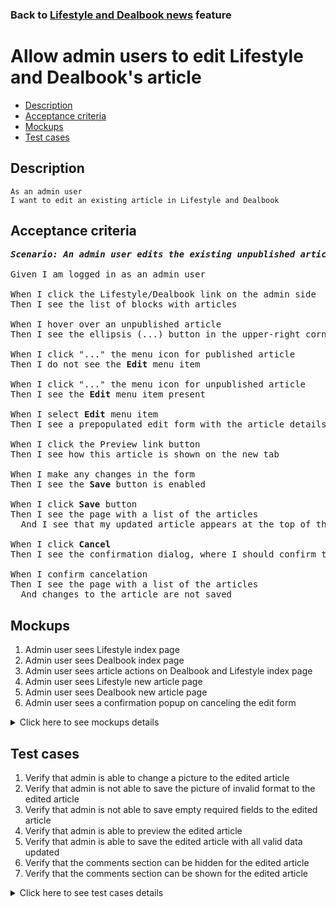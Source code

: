 ### Back to [Lifestyle and Dealbook news](../../) feature

# Allow admin users to edit Lifestyle and Dealbook's article

- [Description](#description)
- [Acceptance criteria](#acceptance-criteria)
- [Mockups](#mockups)
- [Test cases](#test-cases)

## Description

    As an admin user
    I want to edit an existing article in Lifestyle and Dealbook

## Acceptance criteria

<pre>
<b><i>Scenario: An admin user edits the existing unpublished article</i></b>

Given I am logged in as an admin user

When I click the Lifestyle/Dealbook link on the admin side
Then I see the list of blocks with articles

When I hover over an unpublished article
Then I see the ellipsis (...) button in the upper-right corner

When I click "..." the menu icon for published article
Then I do not see the <b>Edit</b> menu item

When I click "..." the menu icon for unpublished article
Then I see the <b>Edit</b> menu item present

When I select <b>Edit</b> menu item
Then I see a prepopulated edit form with the article details

When I click the Preview link button
Then I see how this article is shown on the new tab

When I make any changes in the form
Then I see the <b>Save</b> button is enabled

When I click <b>Save</b> button
Then I see the page with a list of the articles
  And I see that my updated article appears at the top of the list in <b>unpublished</b> state

When I click <b>Cancel</b>
Then I see the confirmation dialog, where I should confirm that I want to leave the form without saving changes

When I confirm cancelation
Then I see the page with a list of the articles
  And changes to the article are not saved
</pre>

## Mockups

1. Admin user sees Lifestyle index page
2. Admin user sees Dealbook index page
3. Admin user sees article actions on Dealbook and Lifestyle index page
4. Admin user sees Lifestyle new article page
5. Admin user sees Dealbook new article page
6. Admin user sees a confirmation popup on canceling the edit form

<details>
  <summary>Click here to see mockups details</summary>

**1. Admin user sees Lifestyle index page:**

![Admin user sees Lifestyle index page](/products/sport_news_portal/web_application_features/lifestyle_sidebar_block/images/lifestyle_index_page.png)

**2. Admin user sees Dealbook index page:**

![Admin user sees Dealbook index page](/products/sport_news_portal/web_application_features/lifestyle_sidebar_block/images/dealbook_index_page.png)

**3. Admin user sees article actions on Dealbook and Lifestyle index page:**

![Admin user sees article actions on Dealbook and Lifestyle index page](/products/sport_news_portal/web_application_features/lifestyle_sidebar_block/images/article_actions_index_page.png)

**4. Admin user sees Lifestyle new article page:**

![Admin user sees Lifestyle new article page](/products/sport_news_portal/web_application_features/lifestyle_sidebar_block/images/lifestyle_new_article_page.png)

**5. Admin user sees Dealbook new article page:**

![Admin user sees Dealbook new article page](/products/sport_news_portal/web_application_features/lifestyle_sidebar_block/images/dealbook_new_article_page.png)

**6. Admin user sees a confirmation popup on canceling the edit form:**

![Admin user sees a confirmation popup on canceling the edit form](/products/sport_news_portal/web_application_features/lifestyle_sidebar_block/images/confirmation_to_cancel.png)

</details>

## Test cases

1. Verify that admin is able to change a picture to the edited article
2. Verify that admin is not able to save the picture of invalid format to the edited article
3. Verify that admin is not able to save empty required fields to the edited article
4. Verify that admin is able to preview the edited article
5. Verify that admin is able to save the edited article with all valid data updated
6. Verify that the comments section can be hidden for the edited article
7. Verify that the comments section can be shown for the edited article

<details>
  <summary>Click here to see test cases details</summary>

### **#1. Verify that admin is able to change a picture to the edited article**

|Preconditions|Steps|Expected result
--------------|-----|----------
|- Log in by admin account</br>- Go to the <b>Lifestyle/Dealbook</b> configuration page</br>- There is an unpublished article|1) Hover over an unpublished article</br>2) Click "..." button -> <b>Edit</b> menu item</br>3) In the Picture section, click <b>+Add picture</b></br>4) Choose the picture with the valid format (.jpg, .png, .jpeg, .tif)</br>5) Click <b>Save</b> button|5) Admin user is redirected to the list of articles. The article is saved with all information and appears at the top of the list in unpublished state|

### **#2. Verify that admin is not able to save the picture of invalid format to the edited article**

|Preconditions|Steps|Expected result
--------------|-----|----------
|- Log in by admin account</br>- Go to the <b>Lifestyle/Dealbook</b> configuration page</br>- There is an unpublished article|1) Hover over an unpublished article</br>2) Click "..." button -> <b>Edit</b> menu item</br>3) In the Picture section, click <b>+Add picture</b></br>4) Choose the picture with the invalid format (any file except .jpg, .png, .jpeg, .tif)</br>5) Click <b>Save</b> button|5) Changes to the Article are not saved. The validation message "Only .jpg, .png, .jpeg, .tif formats are allowed" is shown|

### **#3. Verify that admin is not able to save empty required fields to the edited article**

|Preconditions|Steps|Expected result
--------------|-----|----------
|- Log in by admin account</br>- Go to <b>Lifestyle/Dealbook</b></br>- There is an unpublished article|1) Hover over an unpublished article</br>2) Click "..." button -> <b>Edit</b> menu item</br>3) Delete data from the <b>Alt</b> field</br>4) Click <b>Save</b></br>5)Fill in <b>Alt</b> required field</br>6) In the <b>Article headline</b> required field, delete data</br>7) Click <b>Save</b> button</br>8) Fill in <b>Article headline</b> required field</br>9) In the <b>Caption</b> required field, delete data</br>10) Click <b>Save</b> button</br>11) Fill in <b>Caption</b> required field</br>12) In the <b>Content</b> required field, delete data</br>13) Click <b>Save</b> button|4) The required fields are highlighted in red</br>7) The required fields are highlighted in red</br>10) The required fields are highlighted in red</br>13) The required fields are highlighted in red</br>|

### **#4. Verify that admin is able to preview the edited article**

|Preconditions|Steps|Expected result
--------------|-----|----------
|- Log in by admin account</br>- Go to <b>Lifestyle/Dealbook</b></br>- There is an unpublished article|1) Hover over an unpublished article</br>2) Click "..." button -> <b>Edit</b> menu item</br>3) Make some changes</br>4) Click the <b>Preview</b> link</br>5) Click <b>Back to edit<b> page link|4) The article is shown as it will look for users</br>5) The article is back to edit mode|

### **#5. Verify that admin is able to save the edited article with all valid data updated**

|Preconditions|Steps|Expected result
--------------|-----|----------
|- Log in by admin account</br>- Go to <b>Lifestyle/Dealbook</b></br>- There is an unpublished article|1) Hover over an unpublished article</br>2) Click "..." button -> <b>Edit</b> menu item</br>3) Update all required fields</br>4) Click <b>Save</b> button|4) Admin user is redirected to the list of articles. Article is saved with all information and appears at the top of the list in unpublished state|

### **#6. Verify that the comments section can be hidden for the edited article**

|Preconditions|Steps|Expected result
--------------|-----|----------
|- Log in by admin account</br>- Go to <b>Lifestyle/Dealbook</b></br>- There is an unpublished article</br>- The <b>Comments</b> section is shown for article|1) Hover over an unpublished article</br>2) Click "..." button -> <b>Edit</b> menu item</br>3) Click the <b>Comments: Show</b> toggle</br>4)Click <b>Save</b> button|3) <b>Comments: Show</b> changed to <b>Hide</b></br>4) The article is saved with the hidden comments section|

### **#7. Verify that the comments section can be shown for the edited article**

|Preconditions|Steps|Expected result
--------------|-----|----------
|- Log in by admin account</br>- Go to <b>Lifestyle/Dealbook</b></br>- There is an unpublished article</br>- The <b>Comments</b> section is hidden for article|1) Hover over an unpublished article</br>2) Click "..." button -> <b>Edit</b> menu item</br>3) Click the <b>Comments: Hide</b> toggle</br>4)Click <b>Save</b> button|3) <b>Comments: Hide</b> changed to <b>Show</b></br>4) The article is saved with the shown comments section|
</details>
